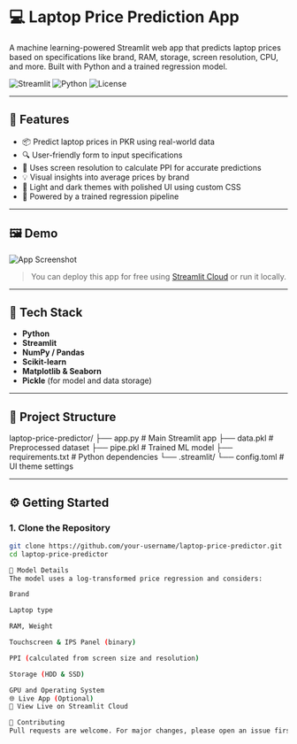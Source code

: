 # 💻 Laptop Price Prediction App

A machine learning-powered Streamlit web app that predicts laptop prices based on specifications like brand, RAM, storage, screen resolution, CPU, and more. Built with Python and a trained regression model.

![Streamlit](https://img.shields.io/badge/Streamlit-Enabled-brightgreen?logo=streamlit)
![Python](https://img.shields.io/badge/Python-3.10+-blue?logo=python)
![License](https://img.shields.io/badge/License-MIT-blue.svg)

---

## 🚀 Features

- 📦 Predict laptop prices in PKR using real-world data
- 🔍 User-friendly form to input specifications
- 🎯 Uses screen resolution to calculate PPI for accurate predictions
- 💡 Visual insights into average prices by brand
- 🎨 Light and dark themes with polished UI using custom CSS
- 🧠 Powered by a trained regression pipeline

---

## 🖼️ Demo

![App Screenshot](https://your-screenshot-url.com/optional.png)

> You can deploy this app for free using [Streamlit Cloud](https://streamlit.io/cloud) or run it locally.

---

## 🧰 Tech Stack

- **Python**
- **Streamlit**
- **NumPy / Pandas**
- **Scikit-learn**
- **Matplotlib & Seaborn**
- **Pickle** (for model and data storage)

---

## 📂 Project Structure

laptop-price-predictor/
├── app.py # Main Streamlit app
├── data.pkl # Preprocessed dataset
├── pipe.pkl # Trained ML model
├── requirements.txt # Python dependencies
└── .streamlit/
└── config.toml # UI theme settings

---

## ⚙️ Getting Started

### 1. Clone the Repository
```bash
git clone https://github.com/your-username/laptop-price-predictor.git
cd laptop-price-predictor

🧠 Model Details
The model uses a log-transformed price regression and considers:

Brand

Laptop type

RAM, Weight

Touchscreen & IPS Panel (binary)

PPI (calculated from screen size and resolution)

Storage (HDD & SSD)

GPU and Operating System
🌐 Live App (Optional)
🔗 View Live on Streamlit Cloud

🙌 Contributing
Pull requests are welcome. For major changes, please open an issue first to discuss what you’d like to change.

